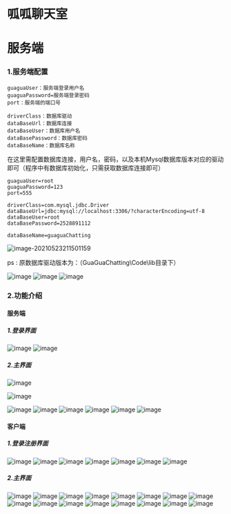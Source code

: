 



# 呱呱聊天室









# 服务端

### 1.服务端配置

```
guaguaUser：服务端登录用户名
guaguaPassword=服务端登录密码
port：服务端的端口号

driverClass：数据库驱动
dataBaseUrl：数据库连接
dataBaseUser：数据库用户名
dataBasePassword：数据库密码
dataBaseName：数据库名称
```

在这里需配置数据库连接，用户名，密码，以及本机Mysql数据库版本对应的驱动即可（程序中有数据库初始化，只需获取数据库连接即可）

```
guaguaUser=root
guaguaPassword=123
port=555

driverClass=com.mysql.jdbc.Driver
dataBaseUrl=jdbc:mysql://localhost:3306/?characterEncoding=utf-8
dataBaseUser=root
dataBasePassword=2528891112

dataBaseName=guaguaChatting
```

![image-20210523211501159](https://user-images.githubusercontent.com/79641956/119358046-cf323a80-bcda-11eb-8f80-f42c12a9d1e4.png)

ps : 原数据库驱动版本为：（GuaGuaChatting\Code\lib目录下）

![image](https://user-images.githubusercontent.com/79641956/119358199-fd177f00-bcda-11eb-878d-540d03b899fc.png)
![image](https://user-images.githubusercontent.com/79641956/119360905-ac555580-bcdd-11eb-89e9-1575eeec7af8.png)
![image](https://user-images.githubusercontent.com/79641956/119360906-ad868280-bcdd-11eb-8d2d-4d14c07c886a.png)





### 2.功能介绍

#### 服务端

##### 1.登录界面
![image](https://user-images.githubusercontent.com/79641956/119358573-4ff13680-bcdb-11eb-9ab8-c97e68a3ce56.png)
![image](https://user-images.githubusercontent.com/79641956/119358575-51226380-bcdb-11eb-98e1-7cdc5711c45f.png)



##### 2.主界面

![image](https://user-images.githubusercontent.com/79641956/119358772-87f87980-bcdb-11eb-90d9-2dcc06d67523.png)

![image](https://user-images.githubusercontent.com/79641956/119358808-9050b480-bcdb-11eb-9461-d0d86565a8ac.png)

![image](https://user-images.githubusercontent.com/79641956/119358829-96469580-bcdb-11eb-967e-349836c6f338.png)
![image](https://user-images.githubusercontent.com/79641956/119359002-bd9d6280-bcdb-11eb-8366-6cdbdd21eb5c.png)
![image](https://user-images.githubusercontent.com/79641956/119359036-c4c47080-bcdb-11eb-83f6-ec160eb32f87.png)
![image](https://user-images.githubusercontent.com/79641956/119359054-ca21bb00-bcdb-11eb-9836-8c72ea048b73.png)
![image](https://user-images.githubusercontent.com/79641956/119359073-cf7f0580-bcdb-11eb-9a6f-dc2aa3c8e35c.png)
![image](https://user-images.githubusercontent.com/79641956/119359996-be82c400-bcdc-11eb-8b7b-71427fda283d.png)

#### 客户端

##### 1.登录注册界面

![image](https://user-images.githubusercontent.com/79641956/119359543-546a1f00-bcdc-11eb-858a-0748cee7914b.png)
![image](https://user-images.githubusercontent.com/79641956/119359548-5633e280-bcdc-11eb-8ff6-aa1d20c31fe5.png)
![image](https://user-images.githubusercontent.com/79641956/119359557-57650f80-bcdc-11eb-8f82-65d8e9085f4c.png)
![image](https://user-images.githubusercontent.com/79641956/119359561-58963c80-bcdc-11eb-9775-2c67e44eb071.png)
![image](https://user-images.githubusercontent.com/79641956/119360076-d78b7500-bcdc-11eb-9614-e819029ed39d.png)
![image](https://user-images.githubusercontent.com/79641956/119360077-d8240b80-bcdc-11eb-9c22-415075f24011.png)
![image](https://user-images.githubusercontent.com/79641956/119360080-d8240b80-bcdc-11eb-8966-d736558489f4.png)




##### 2.主界面

![image](https://user-images.githubusercontent.com/79641956/119359895-aad75d80-bcdc-11eb-9464-2d5593c5c5a0.png)
![image](https://user-images.githubusercontent.com/79641956/119359908-aca12100-bcdc-11eb-82f6-ceb8d51333cd.png)
![image](https://user-images.githubusercontent.com/79641956/119359912-add24e00-bcdc-11eb-9e6f-108bf23eaadc.png)
![image](https://user-images.githubusercontent.com/79641956/119359915-ae6ae480-bcdc-11eb-8f14-660baa1a4938.png)
![image](https://user-images.githubusercontent.com/79641956/119359919-af037b00-bcdc-11eb-9cf9-c62e1fb50c42.png)
![image](https://user-images.githubusercontent.com/79641956/119359923-af9c1180-bcdc-11eb-8163-b36877daf97f.png)
![image](https://user-images.githubusercontent.com/79641956/119359925-b034a800-bcdc-11eb-836c-9a226e392999.png)
![image](https://user-images.githubusercontent.com/79641956/119360028-c9d5ef80-bcdc-11eb-869c-3def61fa6ee9.png)
![image](https://user-images.githubusercontent.com/79641956/119360030-ca6e8600-bcdc-11eb-8281-56b7442716bf.png)
![image](https://user-images.githubusercontent.com/79641956/119360033-cb071c80-bcdc-11eb-93ac-1bb061cf43dc.png)
![image](https://user-images.githubusercontent.com/79641956/119360051-d0646700-bcdc-11eb-8655-8559ac4c134e.png)
![image](https://user-images.githubusercontent.com/79641956/119360122-e2460a00-bcdc-11eb-9533-728c6225374d.png)
![image](https://user-images.githubusercontent.com/79641956/119360520-48cb2800-bcdd-11eb-9bac-4da426d524c3.png)
![image](https://user-images.githubusercontent.com/79641956/119360531-4b2d8200-bcdd-11eb-9f94-72bf70f128a5.png)
![image](https://user-images.githubusercontent.com/79641956/119360214-f7229d80-bcdc-11eb-8ef8-43ecf01bf6ad.png)
![image](https://user-images.githubusercontent.com/79641956/119360227-fa1d8e00-bcdc-11eb-9ec5-8a794c1f5a94.png)






